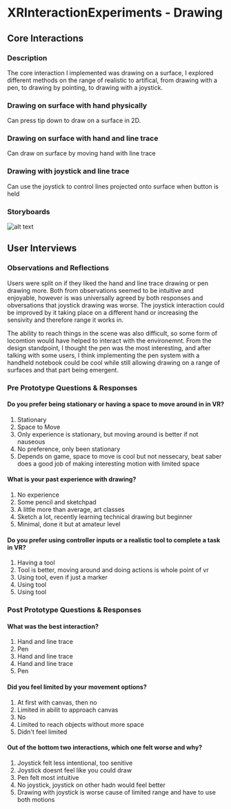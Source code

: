 # XRInteractionExperiments - Drawing

## Core Interactions

### Description

The core interaction I implemented was drawing on a surface, I explored different methods on the range of realistic to artifical, from drawing with a pen, to drawing by pointing, to drawing with a joystick.

### Drawing on surface with hand physically

Can press tip down to draw on a surface in 2D.

### Drawing on surface with hand and line trace

Can draw on surface by moving hand with line trace

### Drawing with joystick and line trace

Can use the joystick to control lines projected onto surface when button is held

### Storyboards

![alt text](https://github.com/nathankeyt/XRInteractionExperiments/blob/main/IMG_5118.png)

## User Interviews

### Observations and Reflections

Users were split on if they liked the hand and line trace drawing or pen drawing more. Both from observations seemed to be intuitive and enjoyable, however is was universally agreed by both responses and obversations that joystick drawing was worse. The joystick interaction could be improved by it taking place on a different hand or increasing the sensivity and therefore range it works in.

The ability to reach things in the scene was also difficult, so some form of locomtion would have helped to interact with the environemnt. From the design standpoint, I thought the pen was the most interesting, and after talking with some users, I think implementing the pen system with a handheld notebook could be cool while still allowing drawing on a range of surfaces and that part being emergent.

### Pre Prototype Questions & Responses

#### Do you prefer being stationary or having a space to move around in in VR?

1. Stationary
2. Space to Move
3. Only experience is stationary, but moving around is better if not nauseous
4. No preference, only been stationary
5. Depends on game, space to move is cool but not nessecary, beat saber does a good job of making interesting motion with limited space

#### What is your past experience with drawing?

1. No experience
2. Some pencil and sketchpad
3. A little more than average, art classes
4. Sketch a lot, recently learning technical drawing but beginner
5. Minimal, done it but at amateur level

#### Do you prefer using controller inputs or a realistic tool to complete a task in VR?

1. Having a tool
2. Tool is better, moving around and doing actions is whole point of vr
3. Using tool, even if just a marker
4. Using tool
5. Using tool

### Post Prototype Questions & Responses

#### What was the best interaction?

1. Hand and line trace
2. Pen
3. Hand and line trace
4. Hand and line trace
5. Pen

#### Did you feel limited by your movement options?

1. At first with canvas, then no
2. Limited in abilit to approach canvas
3. No
4. Limited to reach objects without more space
5. Didn't feel limited

#### Out of the bottom two interactions, which one felt worse and why?

1. Joystick felt less intentional, too senitive
2. Joystick doesnt feel like you could draw
3. Pen felt most intuitive
4. No joystick, joystick on other hadn would feel better
5. Drawing with joystick is worse cause of limited range and have to use both motions
